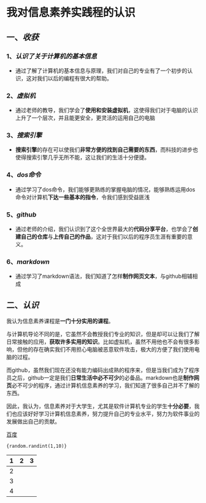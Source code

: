 #                          我对信息素养实践程的认识

## 一、*收获*

### 1、*认识了关于计算机的基本信息* 

- 通过了解了计算机的基本信息与原理，我们对自己的专业有了一个初步的认识，这对我们以后的编程有很大的帮助。

### 2、*虚拟机*

- 通过老师的教导，我们学会了**使用和安装虚拟机**，这使得我们对于电脑的认识上升了一个层次，并且能更安全，更灵活的运用自己的电脑

### 3、*搜索引擎*

- **搜索引擎**的存在可以使我们**非常方便的找到自己需要的东西**，而科技的进步也使得搜索引擎几乎无所不能，这让我们的生活十分便捷。

### 4、*dos命令*

- 通过学习了dos命令，我们能够更熟练的掌握电脑的情况，能够熟练运用dos命令对计算机**下达一些基本的指令**，令我们感到受益匪浅

### 5、*github*

- 通过老师的介绍，我们认识到了这个全世界最大的**代码分享平台**，也学会了**创建自己的仓库**与**上传自己的作品**，这对于我们以后的程序员生涯有重要的意义。

### 6、*markdown*

- 通过学习了markdown语法，我们知道了怎样**制作网页文本**，与github相辅相成

## 二、*认识*

我认为信息素养课程是**一门十分实用的课程**。

与计算机导论不同的是，它虽然不会教授我们专业的知识，但是却可以让我们了解日常接触的应用，**获取许多实用的知识**。比如虚拟机，虽然不用他也不会有很多影响，但他的存在确实我们不用担心电脑被恶意软件攻击，极大的方便了我们使用电脑的过程。

而github，虽然我们现在还没有能力编码出成熟的程序来，但是当我们成为了程序员之后，github一定是我们**日常生活中必不可少**的必备品。markdown也是**制作网页**必不可少的程序，通过计算机信息素养的学习，我们知道了很多自己并不了解的东西。

因此，我认为，信息素养对于大学生，尤其是软件计算机专业的学生**十分必要**，我们也应该好好学习计算机信息素养，努力提升自己的专业水平，努力为软件事业的发展做出自己的贡献。

[百度](https://www.baidu.com) 

```
{random.randint(1,10)}
```

| 1    | 2    | 3    |
| ---- | ---- | ---- |
| 2    |      |      |
| 3    |      |      |
| 4    |      |      |



